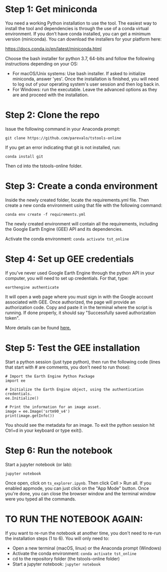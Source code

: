 # Step 1: Get miniconda

You need a working Python installation to use the tool. The easiest way to
install the tool and dependencies is through the use of a conda virtual
environment. If you don’t have conda installed, you can get a minimum version
(miniconda). You can download the installers for your platform here:

https://docs.conda.io/en/latest/miniconda.html

Choose the bash installer for python 3.7, 64-bits
and follow the following instructions depending on your OS:

- For macOS/Unix systems: Use bash installer. If asked to initialize miniconda,
  answer 'yes'. Once the installation is finished, you will need to log out
  of your operating system's user session and then log back in.
- For Windows: run the executable. Leave the advanced options as they are and
  proceed with the installation.


# Step 2: Clone the repo

Issue the following command in your Anaconda prompt:

`git clone https://github.com/parevalo/tstools-online`

If you get an error indicating that git is not installed, run:

`conda install git`

Then cd into the tstools-online folder.

# Step 3: Create a conda environment

Inside the newly created folder, locate the requirements.yml file. Then
create a new conda environment using that file with the following command:

`conda env create -f requirements.yml`

The newly created environment will contain all the requirements, including
the Google Earth Engine (GEE) API and its dependencies.

Activate the conda environment: `conda activate tst_online`

# Step 4: Set up GEE credentials

If you've never used Google Earth Engine through the python API
in your computer, you will need to set up credentials. For that,
type:

`earthengine authenticate`

It will open a web page where you must sign in with the Google
account associated with GEE. Once authorized, the page will provide an
authorization code. Copy and paste it in the terminal where
the script is running. If done properly, it should say
"Successfully saved authorization token".

More details can be found
[here.](https://developers.google.com/earth-engine/python_install_manual#setting-up-authentication-credentials)

# Step 5: Test the GEE installation

Start a python session (just type python), then run the following code
(lines that start with # are comments, you don't need to run those):

```
# Import the Earth Engine Python Package
import ee

# Initialize the Earth Engine object, using the authentication credentials.
ee.Initialize()

# Print the information for an image asset.
image = ee.Image('srtm90_v4')
print(image.getInfo())
```

You should see the metadata for an image. To exit the python session
hit Ctrl+d in your keyboard or type exit().

# Step 6: Run the notebook

Start a jupyter notebook (or lab):

`jupyter notebook`

Once open, click on `ts_explorer.ipynb`. Then click Cell > Run all.
If you enabled appmode, you can just click on the "App Mode" button.
Once you're done, you can close the browser window and the terminal
window were you typed all the commands.

# TO RUN THE NOTEBOOK AGAIN:

If you want to re-run the notebook at another time, you don't need to
re-run the installation steps (1 to 6). You will only need to:

- Open a new terminal (macOS, linux) or the Anaconda prompt (Windows)
- Activate the conda environment: `conda activate tst_online`
- cd to the repository folder (the tstools-online folder)
- Start a jupyter notebook: `jupyter notebook`

